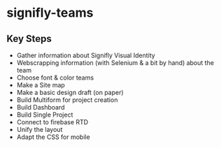 # signifly-teams

## Key Steps

- Gather information about Signifly Visual Identity
- Webscrapping information (with Selenium & a bit by hand) about the team
- Choose font & color teams
- Make a Site map
- Make a basic design draft (on paper)
- Build Multiform for project creation
- Build Dashboard
- Build Single Project
- Connect to firebase RTD
- Unify the layout
- Adapt the CSS for mobile
